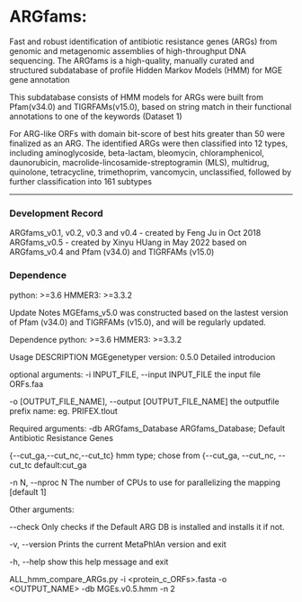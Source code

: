 # ARGfams: 
Fast and robust identification of antibiotic resistance genes (ARGs) from genomic and metagenomic assemblies of high-throughput DNA sequencing. The ARGfams is a high-quality, manually curated and structured subdatabase of profile Hidden Markov Models (HMM) for MGE gene annotation

This subdatabase consists of HMM models for ARGs  were built from Pfam(v34.0) and TIGRFAMs(v15.0), based on string match in their functional annotations to one of the keywords (Dataset 1)

For ARG-like ORFs with domain bit-score of best hits greater than 50 were finalized as an ARG. The identified ARGs were then classified into 12 types, including aminoglycoside, beta-lactam, bleomycin, chloramphenicol, daunorubicin, macrolide-lincosamide-streptogramin (MLS), multidrug, quinolone, tetracycline, trimethoprim, vancomycin, unclassified, followed by further classification  into 161 subtypes

---
### Development Record
ARGfams_v0.1, v0.2, v0.3 and v0.4 - created by Feng Ju in Oct 2018
ARGfams_v0.5 - created by Xinyu HUang in May 2022 based on ARGfams_v0.4 and Pfam (v34.0) and TIGRFAMs (v15.0)


### Dependence
python: >=3.6
HMMER3: >=3.3.2


Update Notes
MGEfams_v5.0 was constructed based on the lastest version of Pfam (v34.0) and TIGRFAMs (v15.0), and will be regularly updated.

Dependence
python: >=3.6
HMMER3: >=3.3.2

Usage
DESCRIPTION MGEgenetyper version: 0.5.0 Detailed introducion

optional arguments:
-i INPUT_FILE, --input INPUT_FILE
the input file ORFs.faa

-o [OUTPUT_FILE_NAME], --output [OUTPUT_FILE_NAME]
the outputfile prefix name: eg. PRIFEX.tlout

Required arguments:
-db ARGfams_Database
ARGfams_Database; Default Antibiotic Resistance Genes


{--cut_ga,--cut_nc,--cut_tc}
hmm type; chose from {--cut_ga, --cut_nc, --cut_tc default:cut_ga

-n N, --nproc N
The number of CPUs to use for parallelizing the mapping [default 1]

Other arguments:

--check
Only checks if the Default ARG DB is installed and installs it if not.

-v, --version
Prints the current MetaPhlAn version and exit

-h, --help
show this help message and exit


ALL_hmm_compare_ARGs.py -i <protein_c_ORFs>.fasta -o <OUTPUT_NAME> -db MGEs.v0.5.hmm -n 2
